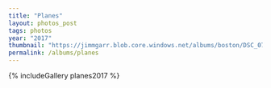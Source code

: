 ```yaml
---
title: "Planes"
layout: photos_post
tags: photos
year: "2017"
thumbnail: "https://jimmgarr.blob.core.windows.net/albums/boston/DSC_0738.jpg"
permalink: /albums/planes
---
```


{% includeGallery planes2017 %}